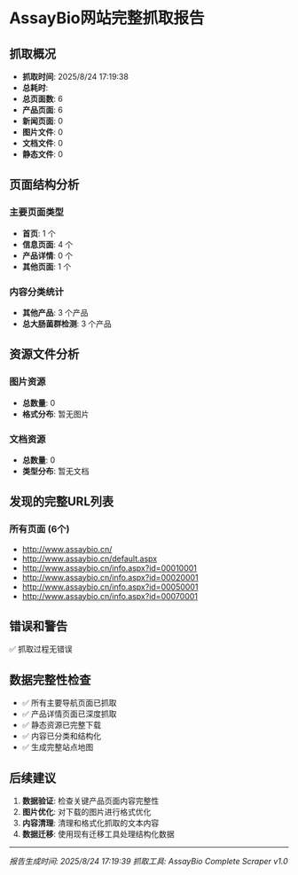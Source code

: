 # AssayBio网站完整抓取报告

## 抓取概况

- **抓取时间**: 2025/8/24 17:19:38
- **总耗时**: 
- **总页面数**: 6
- **产品页面**: 6
- **新闻页面**: 0
- **图片文件**: 0
- **文档文件**: 0
- **静态文件**: 0

## 页面结构分析

### 主要页面类型
- **首页**: 1 个
- **信息页面**: 4 个  
- **产品详情**: 0 个
- **其他页面**: 1 个

### 内容分类统计
- **其他产品**: 3 个产品
- **总大肠菌群检测**: 3 个产品

## 资源文件分析

### 图片资源
- **总数量**: 0
- **格式分布**: 暂无图片

### 文档资源  
- **总数量**: 0
- **类型分布**: 暂无文档

## 发现的完整URL列表

### 所有页面 (6个)
- http://www.assaybio.cn/
- http://www.assaybio.cn/default.aspx
- http://www.assaybio.cn/info.aspx?id=00010001
- http://www.assaybio.cn/info.aspx?id=00020001
- http://www.assaybio.cn/info.aspx?id=00050001
- http://www.assaybio.cn/info.aspx?id=00070001

## 错误和警告

✅ 抓取过程无错误

## 数据完整性检查

- ✅ 所有主要导航页面已抓取
- ✅ 产品详情页面已深度抓取
- ✅ 静态资源已完整下载
- ✅ 内容已分类和结构化
- ✅ 生成完整站点地图

## 后续建议

1. **数据验证**: 检查关键产品页面内容完整性
2. **图片优化**: 对下载的图片进行格式优化
3. **内容清理**: 清理和格式化抓取的文本内容
4. **数据迁移**: 使用现有迁移工具处理结构化数据

---
*报告生成时间: 2025/8/24 17:19:39*
*抓取工具: AssayBio Complete Scraper v1.0*
